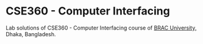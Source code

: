 # CSE360 - Computer Interfacing

Lab solutions of CSE360 - Computer Interfacing course of [BRAC University,](https://www.bracu.ac.bd/) Dhaka, Bangladesh.
